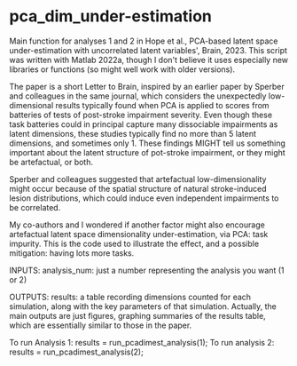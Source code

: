 # pca_dim_under-estimation

Main function for analyses 1 and 2 in Hope et al., PCA-based latent space
under-estimation with uncorrelated latent variables', Brain, 2023. This
script was written with Matlab 2022a, though I don't believe it uses
especially new libraries or functions (so might well work with older
versions).

The paper is a short Letter to Brain, inspired by an earlier paper by
Sperber and colleagues in the same journal, which considers the
unexpectedly low-dimensional results typically found when PCA is applied
to scores from batteries of tests of post-stroke impairment severity.
Even though these task batteries could in principal capture many 
dissociable impairments as latent dimensions, these studies typically
find no more than 5 latent dimensions, and sometimes only 1. These
findings MIGHT tell us something important about the latent structure of
pot-stroke impairment, or they might be artefactual, or both.

Sperber and colleagues suggested that artefactual low-dimensionality
might occur because of the spatial structure of natural stroke-induced 
lesion distributions, which could induce even independent impairments to 
be correlated. 

My co-authors and I wondered if another factor might also encourage
artefactual latent space dimensionality under-estimation, via PCA: task
impurity. This is the code used to illustrate the effect, and a possible
mitigation: having lots more tasks.

INPUTS: analysis_num: just a number representing the analysis you want (1
or 2)

OUTPUTS: results: a table recording dimensions counted for each
simulation, along with the key parameters of that simulation. Actually,
the main outputs are just figures, graphing summaries of the results
table, which are essentially similar to those in the paper.

To run Analysis 1: results = run_pcadimest_analysis(1);
To run analysis 2: results = run_pcadimest_analysis(2);
